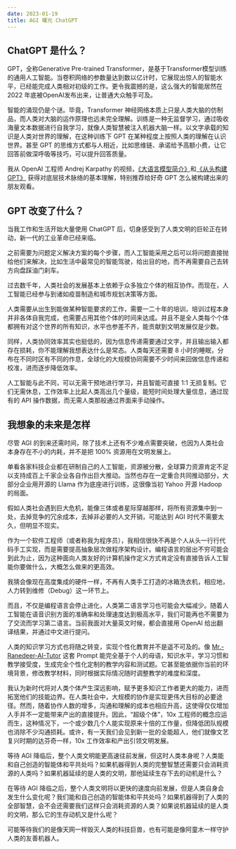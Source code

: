 ```yaml
---
date: 2023-01-19
title: AGI 曙光 ChatGPT
---
```

## ChatGPT 是什么？
GPT，全称Generative Pre-trained Transformer，是基于Transformer模型训练的通用人工智能。当卷积网络的参数量达到数以亿计时，它展现出惊人的智能水平，已经能完成人类相对初级的工作。更令我震撼的是，这么强大的智能居然在 2022 年底被OpenAI发布出来，让普通大众触手可及。

智能的涌现仍是个谜。毕竟，Transformer 神经网络本质上只是人类大脑的仿制品，而人类对大脑的运作原理也远未完全理解。训练是一种无监督学习，通过吸收海量文本数据进行自我学习，就像人类智慧被注入机器大脑一样。以文字承载的知识是人类对世界的理解，在这种训练下 GPT 在某种程度上按照人类的理解在认识世界。甚至 GPT 的思维方式都与人相近，比如思维链、承诺给予高额小费，让它回答前做深呼吸等技巧，可以提升回答质量。

我从 OpenAI 工程师 Andrej Karpathy 的视频，[《大语言模型简介》](https://www.youtube.com/watch?v=zjkBMFhNj_g)和[《从头构建 GPT》](https://www.youtube.com/watch?v=kCc8FmEb1nY) 获得对底层技术脉络的基本理解，特别推荐给好奇 GPT 怎么被构建出来的朋友观看。
## GPT 改变了什么？
当我工作和生活开始大量使用 ChatGPT 后，切身感受到了人类文明的巨轮正在转动，新一代的工业革命已经来临。

之前需要为问题定义解决方案的每个步骤，而人工智能采用之后可以将问题直接抛给他们来解决，比如生活中最常见的智能驾驶，给出目的地，而不再需要自己去转方向盘踩油门刹车。

过去数千年，人类社会的发展基本上依赖于众多独立个体的相互协作。而现在，人工智能已经参与到诸如疫苗制造和城市规划决策等方面。

人类需要从出生到能做某种智能要求的工作，需要一二十年的培训，培训过程本身并非各体自我完成，也需要占用其他个体的时间来达成。并且不是全人类每个个体都拥有对这个世界的所有知识，水平也参差不齐，能贡献到文明发展仅是少数。

同样，人类协同效率其实也挺低的，因为信息传递需要通过文字，并且输出输入都存在损耗，你不能理解我想表达什么是常态。人类每天还需要 8 小时的睡眠，分布在不同时区有不同的作息，全球化的大规模协同需要不少时间来回做信息传递和校准，进而逐步降低效率。

人工智能与此不同，可以无需干预地进行学习，并且智能可直接 1:1 无损复制。它们无需休息，工作效率上比起人类高出几个量级，能短时间处理大量信息，通过现有的 API 操作数据，而无需人类那般通过界面来手动操作。
## 我想象的未来是怎样
尽管 AGI 的到来还需时间，除了技术上还有不少难点需要突破，也因为人类社会本身存在不小的内耗，并不是把 100% 资源用在文明发展上。

单看各家科技企业都在研制自己的人工智能，资源被分散，全球算力资源肯定不足以支持成百上千家企业各自作出巨大推动。当然也存在一定重合共同推动部分，大部分企业用开源的 Llama 作为底座进行训练，这很像当初 Yahoo 开源 Hadoop 的局面。

假如人类社会遇到巨大危机，能像三体或者星际穿越那样，将所有资源集中到一处，去掉竞争的冗余成本，去掉非必要的人文开销，可能达到 AGI 时代不需要太久，但明显不现实。

作为一个软件工程师（或者称我为程序员），我相信很快不再是个人从头一行行代码手工实现，而是需要提高抽象层次做程序架构设计。编程语言的层出不穷可能会到此为止，因为这种面向人类友好的计算机操作定义方式肯定没有直接告诉人工智能你要做什么，大概怎么做来的更高效。

我猜会像现在高度集成的硬件一样，不再有人类手工打造的冰箱洗衣机，相应地，人力转到维修（Debug）这一环节上。

而且，不仅是编程语言会停止进化，人类第二语言学习也可能会大幅减少。随着人工智能在语音识别方面的准确率和处理速度达到极高水平，我们可能再也不需要为了交流而学习第二语言。当前我面对大量英文时候，都会直接用 OpenAI 给出翻译结果，并通过中文进行提问。

人类的知识学习方式也将随之转变，实现个性化教育并不是遥不可及的。像 [Mr.-Ranedeer-AI-Tutor](https://github.com/JushBJJ/Mr.-Ranedeer-AI-Tutor) 这套 Prompt 能完全基于个人的母语，知识水平，学习习惯和教学接受度，生成完全个性化定制的教学内容和测试题。它甚至能依据你当前的环境背景，修改教学材料，同时根据实际情况随时调整教学的难度和深度。

我认为新时代将对人类个体产生深远影响，赋予更多知识工作者更大的能力，进而拓宽他们的技能边界。在人类社会中，大规模的协作是实现更伟大目标的必要途径。然而，随着协作人数的增多，沟通和理解的成本也相应升高，这使得仅仅增加人手并不一定能带来产出的直接提升。因此，“超级个体”，10x 工程师的概念应运而生，这种情况下，一个或少数几个人能实现原来十倍的工作量，但降低团队规模也消除不少沟通损耗。或许，有一天我们会见到新一批的全能超人，他们就像文艺复兴时期的达芬奇一样，10x 工作效率和产出引领文明发展。

等待 AGI 降临后，整个人类文明能更高速往前发展，但这时人类本身呢？人类能和自己创造的智能体和平共处吗？如果机器得到人类的完整智慧还需要只会消耗资源的人类吗？如果机器延续的是人类的文明，那他延续生存下去的动机是什么？

在等待 AGI 降临之后，整个人类文明将以更快的速度向前发展，但是人类自身会发生什么变化呢？我们能和自己创造的智能体和平共处吗？如果机器得到了人类的全部智慧，会不会还需要我们这样只会消耗资源的人类？如果说机器延续的是人类的文明，那么它的生存动机又是什么呢？

可能等待我们的是像天网一样毁灭人类的科技巨兽，也有可能是像阿童木一样守护人类的友善机器人。
